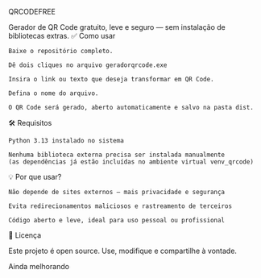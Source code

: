 QRCODEFREE

Gerador de QR Code gratuito, leve e seguro — sem instalação de bibliotecas extras.
✅ Como usar

    Baixe o repositório completo.

    Dê dois cliques no arquivo geradorqrcode.exe

    Insira o link ou texto que deseja transformar em QR Code.

    Defina o nome do arquivo.

    O QR Code será gerado, aberto automaticamente e salvo na pasta dist.

🛠 Requisitos

    Python 3.13 instalado no sistema

    Nenhuma biblioteca externa precisa ser instalada manualmente
    (as dependências já estão incluídas no ambiente virtual venv_qrcode)

💡 Por que usar?

    Não depende de sites externos — mais privacidade e segurança

    Evita redirecionamentos maliciosos e rastreamento de terceiros

    Código aberto e leve, ideal para uso pessoal ou profissional

🧩 Licença

Este projeto é open source. Use, modifique e compartilhe à vontade.

Ainda melhorando
